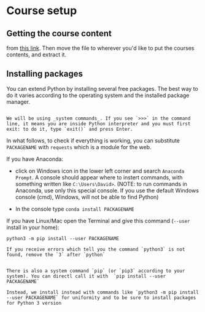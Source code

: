 # Course setup


## Getting the course content

from [this link](https://github.com/TLouf/python-school/archive/refs/heads/main.zip). Then move the file to wherever you'd like to put the courses contents, and extract it.


## Installing packages

You can extend Python by installing several free packages. The best way to do it varies according to the operating system and the installed package manager.

```{warning}

We will be using _system commands_. If you see `>>>` in the command line, it means you are inside Python interpreter and you must first exit: to do it, type `exit()` and press Enter.
```

In what follows, to check if everything is working, you can substitute `PACKAGENAME` with `requests` which is a module for the web.


If you have Anaconda:

- click on Windows icon in the lower left corner and search `Anaconda Prompt`. A console should appear where to instert commands, with something written like `C:\Users\David>`. (NOTE: to run commands in Anaconda, use only this special console. If you use the default Windows console (cmd), Windows, will not be able to find Python)

- In the console type `conda install PACKAGENAME`

If you have Linux/Mac open the Terminal and give this command (`--user` install in your home):

```
python3 -m pip install --user PACKAGENAME
```

```{note}
If you receive errors which tell you the command `python3` is not found, remove the `3` after `python`

```


```{note}

There is also a system command `pip` (or `pip3` according to your system). You can directl call it with  `pip install --user PACKAGENAME`

Instead, we install instead with commands like `python3 -m pip install --user PACKAGENAME` for uniformity and to be sure to install packages for Python 3 version

```
